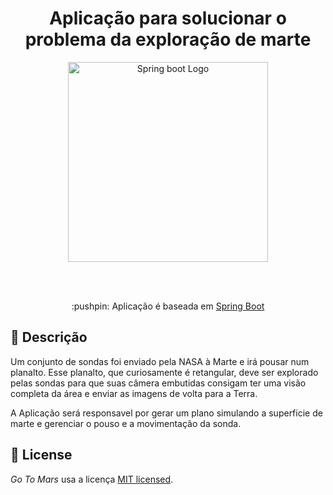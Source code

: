 <h1 align="center">
 Aplicação para solucionar o problema da exploração de marte
</h1>
<p align="center">
  <a href="https://developer.android.com/kotlin?hl=pt-br" target="blank">
   <img src="https://spring.io/images/spring-logo-9146a4d3298760c2e7e49595184e1975.svg" width="320" alt="Spring boot Logo" />
  </a>
</p>
</br>
</br>

<p align="center"> :pushpin: Aplicação é baseada em <a href="https://spring.io" target="_blank">Spring Boot</a></p>

## :memo: Descrição
<p>Um conjunto de sondas foi enviado pela NASA à Marte e irá pousar num planalto. Esse planalto, que curiosamente é retangular, deve ser explorado pelas sondas para que suas câmera embutidas consigam ter uma visão completa da área e enviar as imagens de volta para a Terra.</p>
<p>A Aplicação será responsavel por gerar um plano simulando a superficie de marte e gerenciar o pouso e a movimentação da sonda.</p>

## :pushpin: License
<i>Go To Mars</i> usa a licença [MIT licensed](LICENSE).
